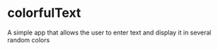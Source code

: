 # colorfulText
A simple app that allows the user to enter text and display it in several random colors
